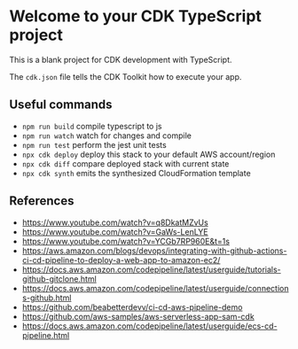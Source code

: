# Welcome to your CDK TypeScript project

This is a blank project for CDK development with TypeScript.

The `cdk.json` file tells the CDK Toolkit how to execute your app.

## Useful commands

* `npm run build`   compile typescript to js
* `npm run watch`   watch for changes and compile
* `npm run test`    perform the jest unit tests
* `npx cdk deploy`  deploy this stack to your default AWS account/region
* `npx cdk diff`    compare deployed stack with current state
* `npx cdk synth`   emits the synthesized CloudFormation template

## References

* <https://www.youtube.com/watch?v=q8DkatMZvUs>
* <https://www.youtube.com/watch?v=GaWs-LenLYE>
* <https://www.youtube.com/watch?v=YCGb7RP960E&t=1s>
* <https://aws.amazon.com/blogs/devops/integrating-with-github-actions-ci-cd-pipeline-to-deploy-a-web-app-to-amazon-ec2/>
* <https://docs.aws.amazon.com/codepipeline/latest/userguide/tutorials-github-gitclone.html>
* <https://docs.aws.amazon.com/codepipeline/latest/userguide/connections-github.html>
* <https://github.com/beabetterdevv/ci-cd-aws-pipeline-demo>
* <https://github.com/aws-samples/aws-serverless-app-sam-cdk>
* <https://docs.aws.amazon.com/codepipeline/latest/userguide/ecs-cd-pipeline.html>
